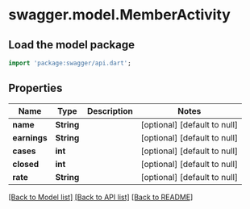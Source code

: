 # swagger.model.MemberActivity

## Load the model package
```dart
import 'package:swagger/api.dart';
```

## Properties
Name | Type | Description | Notes
------------ | ------------- | ------------- | -------------
**name** | **String** |  | [optional] [default to null]
**earnings** | **String** |  | [optional] [default to null]
**cases** | **int** |  | [optional] [default to null]
**closed** | **int** |  | [optional] [default to null]
**rate** | **String** |  | [optional] [default to null]

[[Back to Model list]](../README.md#documentation-for-models) [[Back to API list]](../README.md#documentation-for-api-endpoints) [[Back to README]](../README.md)


